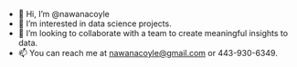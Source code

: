 - 👋 Hi, I’m @nawanacoyle
- 👀 I’m interested in data science projects.
- 💞️ I’m looking to collaborate with a team to create meaningful insights to data. 
- 📫 You can reach me at nawanacoyle@gmail.com or 443-930-6349.

<!---
nawanacoyle/nawanacoyle is a ✨ special ✨ repository because its `README.md` (this file) appears on your GitHub profile.
You can click the Preview link to take a look at your changes.
--->
